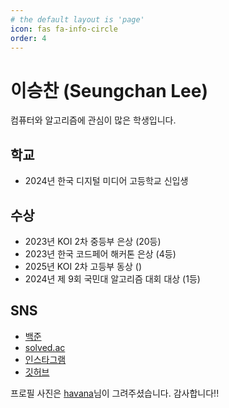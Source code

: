 ```yaml
---
# the default layout is 'page'
icon: fas fa-info-circle
order: 4
---
```


# 이승찬 (Seungchan Lee)
컴퓨터와 알고리즘에 관심이 많은 학생입니다.

## 학교
 + 2024년 한국 디지털 미디어 고등학교 신입생

## 수상
  + 2023년 KOI 2차 중등부 은상 (20등)
  + 2023년 한국 코드페어 해커톤 은상 (4등)
  + 2025년 KOI 2차 고등부 동상 ()
  + 2024년 제 9회 국민대 알고리즘 대회 대상 (1등)

## SNS
  + [백준](https://www.acmicpc.net/user/seungchan0325)
  + [solved.ac](https://solved.ac/profile/seungchan0325)
  + [인스타그램](https://www.instagram.com/imchan0325/)
  + [깃허브](https://github.com/Seungchan0325)

프로필 사진은 [havana](https://solved.ac/profile/havana723)님이 그려주셨습니다. 감사합니다!!